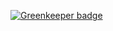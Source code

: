 
[![Greenkeeper badge](https://badges.greenkeeper.io/firstclasspostcodes/geohash.svg)](https://greenkeeper.io/)

